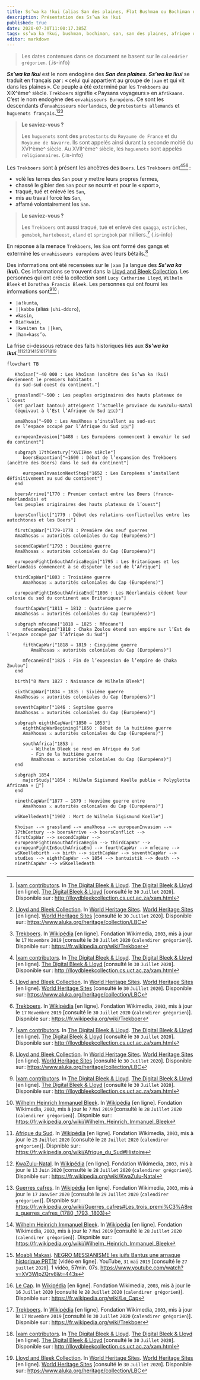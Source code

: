 ```yaml
---
title: Ss’wa ka !kui (alias San des plaines, Flat Bushman ou Bochiman des plaines)
description: Présentation des Ss’wa ka !kui
published: true
date: 2020-07-30T11:00:17.385Z
tags: ss’wa ka !kui, bushman, bochiman, san, san des plaines, afrique du sud 🇿🇦, khoïsan, bochiman des plaines
editor: markdown
---
```


> Les dates contenues dans ce document se basent sur le `calendrier grégorien`.
{.is-info}

***Ss’wa ka !kui*** est le nom endogène des ***San des plaines***. ***Ss’wa ka !kui*** se traduit en français par : « celui qui appartient au groupe de `|xam` et qui vit dans les plaines ».
Ce peuple a été exterminé par les `Trekboers` au XIX^ème^ siècle. `Trekboers` signifie « Paysans voyageurs » en `Afrikaans`. C’est le nom endogène des `envahisseurs Européens`. Ce sont les descendants d’`envahisseurs` `néerlandais`, de `protestants allemands` et `huguenots français`.[^1][^2][^9]

> **Le saviez-vous ?**
> 
> Les `huguenots` sont des `protestants` du `Royaume de France` et du `Royaume de Navarre`. Ils sont appelés ainsi durant la seconde moitié du XVI^ème^ siècle. Au XVII^ème^ siècle, les `huguenots` sont appelés `religionnaires`.
{.is-info}

Les `Trekboers` sont à présent les ancêtres des `Boers`.
Les `Trekboers` ont[^1][^2][^9] :

- volé les terres des `San` pour y mettre leurs propres fermes,
- chassé le gibier des `San` pour se nourrir et pour le « sport »,
- traqué, tué et enlevé les `San`,
- mis au travail forcé les `San`,
- affamé volontairement les `San`.

> **Le saviez-vous ?**
> 
> Les `Trekboers` ont aussi traqué, tué et enlevé des `quagga`, `ostriches`, `gemsbok`, `hartebeest`, `eland` et `springbok` par milliers.[^1]
{.is-info}

En réponse à la menace `Trekboers`, les `San` ont formé des gangs et exterminé les `envahisseurs européens` avec leurs bétails.[^2]

Des informations ont été recensées sur le `|xam` (la langue des ***Ss’wa ka !kui***). Ces informations se trouvent dans la [Lloyd and Bleek Collection](http://lloydbleekcollection.cs.uct.ac.za). Les personnes qui ont créé la collection sont `Lucy Catherine Lloyd`, `Wilhelm Bleek` et `Dorothea Francis Bleek`. Les personnes qui ont fourni les informations sont[^1][^3] :

- `|a!kunta`,
- `||kabbo` (alias `|uhi-ddoro`),
- `≠kasin`,
- `Dia!kwain`,
- `!kweiten ta ||ken`,
- `|han≠kass’o`.

La frise ci-dessous retrace des faits historiques liés aux ***Ss’wa ka !kui***.[^4][^5][^6][^3][^7][^8][^9][^1][^2]

```mermaid
flowchart TB
   
   Khoïsan["-40 000 : Les khoïsan (ancêtre des Ss’wa ka !kui) deviennent le premiers habitants
   du sud-sud-ouest du continent."]
   
   grassland["~500 : Les peuples originaires des hauts plateaux de l’ouest
   (et parlant bantou) atteignent l’actuelle province du KwaZulu-Natal
   (équivaut à l’Est l’Afrique du Sud 🇿🇦)"]
   
   amaXhosa["~900 : Les AmaXhosa s’installent au sud-est
   de l’espace occupé par l’Afrique du Sud 🇿🇦"]
   
   europeanInvasion["1488 : Les Européens commencent à envahir le sud du continent"]
   
   subgraph 17thCentury["XVIIème siècle"]
      boersExpantion["~1600 : Début de l’expansion des Trekboers (ancêtre des Boers) dans le sud du continent"]
      
      europeanInvasionNextStep["1652 : Les Européens s’installent définitivement au sud du continent"]
   end
   
   boersArrive["1770 : Premier contact entre les Boers (franco-néerlandais) et
   les peuples originaires des hauts plateaux de l’ouest"]
   
   boersConflict["1779 : Début des relations conflictuelles entre les autochtones et les Boers"]
   
   firstCapWar["1779-1778 : Première des neuf guerres
   AmaXhosas ⚔ autorités coloniales du Cap (Européens)"]
   
   secondCapWar["1793 : Deuxième guerre
   AmaXhosas ⚔ autorités coloniales du Cap (Européens)"]
   
   europeanFightInSouthAfricaBegin["1795 : Les Britaniques et les Néerlandais commencent à se disputer le sud de l’Afrique"]
   
   thirdCapWar["1803 : Troisième guerre
      AmaXhosas ⚔ autorités coloniales du Cap (Européens)"]

   europeanFightInSouthAfricaEnd["1806 : Les Néerlandais cèdent leur colonie du sud du continent aux Britaniques"]

   fourthCapWar["1811 − 1812 : Quatrième guerre
   AmaXhosas ⚔ autorités coloniales du Cap (Européens)"]
   
   subgraph mfecane["1818 − 1825 : Mfecane"]
      mfecaneBegin["1818 : Chaka Zoulou étend son empire sur l’Est de l’espace occupé par l’Afrique du Sud"]
      
      fifthCapWar["1818 − 1819 : Cinquième guerre
         AmaXhosas ⚔ autorités coloniales du Cap (Européens)"]
         
      mfecaneEnd["1825 : Fin de l’expension de l’empire de Chaka Zoulou"]
   end
      
   birth["8 Mars 1827 : Naissance de Wilhelm Bleek"]
      
   sixthCapWar["1834 − 1835 : Sixième guerre
   AmaXhosas ⚔ autorités coloniales du Cap (Européens)"]
   
   seventhCapWar["1846 : Septième guerre 
   AmaXhosas ⚔ autorités coloniales du Cap (Européens)"]
         
   subgraph eighthCapWar["1850 − 1853"]
      eighthCapWarBegining["1850 : Début de la huitième guerre 
      AmaXhosas ⚔ autorités coloniales du Cap (Européens)"]
         
      southAfrica["1853 :
         - Wilhelm Bleek se rend en Afrique du Sud
         - Fin de la huitième guerre 
         AmaXhosas ⚔ autorités coloniales du Cap (Européens)"]
   end
   
   subgraph 1854
      majorStudy["1854 : Wilhelm Sigismund Koelle publie « Polyglotta Africana » 📖"]
   end
      
   ninethCapWar["1877 − 1879 : Neuvième guerre entre
      AmaXhosas ⚔ autorités coloniales du Cap (Européens)"]
   
   wSKoelledeath["1902 : Mort de Wilhelm Sigismund Koelle"]
      
   Khoïsan --> grassland --> amaXhosa --> europeanInvasion -->
   17thCentury --> boersArrive --> boersConflict --> 
   firstCapWar --> secondCapWar --> 
   europeanFightInSouthAfricaBegin --> thirdCapWar --> 
   europeanFightInSouthAfricaEnd --> fourthCapWar --> mfecane --> 
   wSKoellebirth --> birth --> sixthCapWar --> seventhCapWar --> 
   studies --> eighthCapWar --> 1854 --> bantuistik --> death --> 
   ninethCapWar --> wSKoelledeath
   
```

[^1]: [|xam contributors](http://lloydbleekcollection.cs.uct.ac.za/xam.html). In [The Digital Bleek & Lloyd](http://lloydbleekcollection.cs.uct.ac.za). [The Digital Bleek & Lloyd](http://lloydbleekcollection.cs.uct.ac.za) [en ligne]. [The Digital Bleek & Lloyd](http://lloydbleekcollection.cs.uct.ac.za) [consulté le `30` `Juillet` `2020`]. Disponible sur : http://lloydbleekcollection.cs.uct.ac.za/xam.html
[^2]: [Lloyd and Bleek Collection](https://www.aluka.org/heritage/collection/LBC). In [World Heritage Sites](https://www.aluka.org/heritage). [World Heritage Sites](https://www.aluka.org/heritage) [en ligne]. [World Heritage Sites](https://www.aluka.org/heritage) [consulté le `30` `Juillet` `2020`]. Disponible sur : https://www.aluka.org/heritage/collection/LBC
[^3]: [Wilhelm Heinrich Immanuel Bleek](https://fr.wikipedia.org/wiki/Wilhelm_Heinrich_Immanuel_Bleek). In [Wikipédia](https://wikipedia.org) [en ligne]. Fondation Wikimedia, `2003`, mis à jour le `7` `Mai` `2019` [consulté le `28` `Juillet` `2020` (`calendirer grégorien`)]. Dispnible sur : https://fr.wikipedia.org/wiki/Wilhelm_Heinrich_Immanuel_Bleek
[^4]: [Afrique du Sud](https://fr.wikipedia.org/wiki/Afrique_du_Sud#Histoire). In [Wikipédia](https://wikipedia.org) [en ligne]. Fondation Wikimedia, `2003`, mis à jour le `25` `Juillet` `2020` [consulté le `28` `Juillet` `2020` (`calendirer grégorien`)]. Dispnible sur : https://fr.wikipedia.org/wiki/Afrique_du_Sud#Histoire
[^5]: [KwaZulu-Natal](https://fr.wikipedia.org/wiki/KwaZulu-Natal). In [Wikipédia](https://wikipedia.org) [en ligne]. Fondation Wikimedia, `2003`, mis à jour le `13` `Juin` `2020` [consulté le `28` `Juillet` `2020` (`calendirer grégorien`)]. Dispnible sur : https://fr.wikipedia.org/wiki/KwaZulu-Natal
[^6]: [Guerres cafres](https://fr.wikipedia.org/wiki/Guerres_cafres#Les_trois_premi%C3%A8res_guerres_cafres_(1780,_1793,_1803)). In [Wikipédia](https://wikipedia.org) [en ligne]. Fondation Wikimedia, `2003`, mis à jour le `17` `Janvier` `2020` [consulté le `29` `Juillet` `2020` (`calendirer grégorien`)]. Dispnible sur : https://fr.wikipedia.org/wiki/Guerres_cafres#Les_trois_premi%C3%A8res_guerres_cafres_(1780,_1793,_1803)
[^7]: [Moabli Makasi](https://www.youtube.com/channel/UCjj4wUCAsYWITZQv4DbtPNw). [NEGRO MESSIANISME les juifs Bantus une arnaque historique PRT1#](https://www.youtube.com/watch?v=XV3WIpZQrv8&t=443s) [vidéo en ligne]. YouTube, `31` `mai` `2019` [consulté le `27` `juillet` `2020`]. 1 vidéo, 57min. 07s. https://www.youtube.com/watch?v=XV3WIpZQrv8&t=443s
[^8]: [Le Cap](https://fr.wikipedia.org/wiki/Le_Cap). In [Wikipédia](https://wikipedia.org) [en ligne]. Fondation Wikimedia, `2003`, mis à jour le `16` `Juillet` `2020` [consulté le `28` `Juillet` `2020` (`calendirer grégorien`)]. Dispnible sur : https://fr.wikipedia.org/wiki/Le_Cap
[^9]: [Trekboers](https://fr.wikipedia.org/wiki/Trekboer). In [Wikipédia](https://wikipedia.org) [en ligne]. Fondation Wikimedia, `2003`, mis à jour le `17` `Novembre` `2019` [consulté le `30` `Juillet` `2020` (`calendirer grégorien`)]. Dispnible sur : https://fr.wikipedia.org/wiki/Trekboer